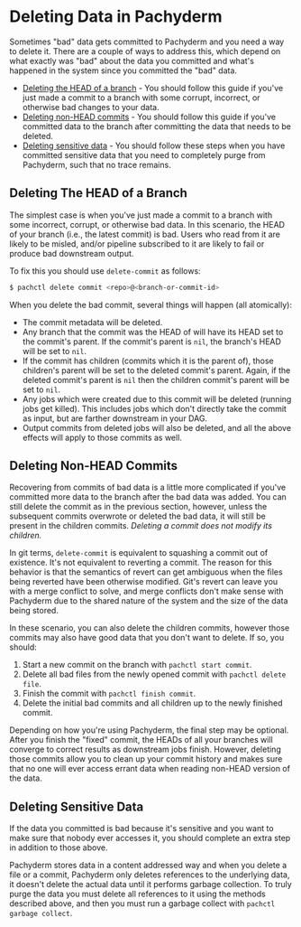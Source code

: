 # Deleting Data in Pachyderm

Sometimes "bad" data gets committed to Pachyderm and you need a way to delete
it. There are a couple of ways to address this, which depend on
what exactly was "bad" about the data you committed and what's happened in the
system since you committed the "bad" data.

- [Deleting the HEAD of a branch](#deleting-the-head-of-a-branch) - You should
follow this guide if you've just made a commit to a branch with some corrupt, incorrect,
or otherwise bad changes to your data.
- [Deleting non-HEAD commits](#deleting-non-head-commits) - You should follow
this guide if you've committed data to the branch after committing the data that
needs to be deleted.
- [Deleting sensitive data](#deleting-sensitive-data) - You should follow these
steps when you have committed sensitive data that you need to completely
purge from Pachyderm, such that no trace remains.

## Deleting The HEAD of a Branch

The simplest case is when you've just made a commit to a branch with some
incorrect, corrupt, or otherwise bad data. In this scenario, the HEAD of your branch
(i.e., the latest commit) is bad. Users who read from it are likely to be misled, and/or
pipeline subscribed to it are likely to fail or produce bad downstream output.

To fix this you should use `delete-commit` as follows:

```sh
$ pachctl delete commit <repo>@<branch-or-commit-id>
```

When you delete the bad commit, several things will happen (all atomically):

- The commit metadata will be deleted.
- Any branch that the commit was the HEAD of will have its HEAD set to the
  commit's parent. If the commit's parent is `nil`, the branch's HEAD will be set
  to `nil`.
- If the commit has children (commits which it is the parent of), those
  children's parent will be set to the deleted commit's parent. Again, if the
  deleted commit's parent is `nil` then the children commit's parent will be
  set to `nil`.
- Any jobs which were created due to this commit will be deleted (running jobs
  get killed). This includes jobs which don't directly take the commit as
  input, but are farther downstream in your DAG.
- Output commits from deleted jobs will also be deleted, and all the above
  effects will apply to those commits as well.

## Deleting Non-HEAD Commits

Recovering from commits of bad data is a little more complicated if you've
committed more data to the branch after the bad data was added. You can
still delete the commit as in the previous section, however, unless the subsequent
commits overwrote or deleted the bad data, it will still be present in the
children commits. *Deleting a commit does not modify its children.*

In git terms, `delete-commit` is equivalent to squashing a commit out of existence.
It's not equivalent to reverting a commit. The reason for this behavior is that the
semantics of revert can get ambiguous when the files being reverted have been
otherwise modified. Git's revert can leave you with a merge conflict to solve,
and merge conflicts don't make sense with Pachyderm due to the shared nature of
the system and the size of the data being stored.

In these scenario, you can also delete the children commits, however those commits
may also have good data that you don't want to delete. If so, you should:

1. Start a new commit on the branch with `pachctl start commit`.
2. Delete all bad files from the newly opened commit with `pachctl delete file`.
3. Finish the commit with `pachctl finish commit`.
4. Delete the initial bad commits and all children up to the newly finished
   commit.

Depending on how you're using Pachyderm, the final step may be optional. After
you finish the "fixed" commit, the HEADs of all your branches will converge to
correct results as downstream jobs finish. However, deleting those commits
allow you to clean up your commit history and makes sure that no one will ever
access errant data when reading non-HEAD version of the data.

## Deleting Sensitive Data

If the data you committed is bad because it's sensitive and you want to make
sure that nobody ever accesses it, you should complete an extra step in addition to those
above.

Pachyderm stores data in a content addressed way and when you delete
a file or a commit, Pachyderm only deletes references to the underlying data, it
doesn't delete the actual data until it performs garbage collection. To truly
purge the data you must delete all references to it using the methods described
above, and then you must run a garbage collect with `pachctl garbage collect`.
